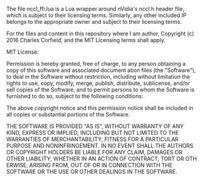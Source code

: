 The file nccl_ffi.lua is a Lua wrapper around nVidia's nccl.h header file, which is subject to their licensing terms.
Similarly, any other included IP belongs to the appropriate owner and subject to their licensing terms.

For the files and content in this repository where I am author, Copyright (c) 2016 Charles Corfield, 
and the MIT Licensing terms shall apply.

MIT License:

Permission is hereby granted, free of charge, to any person obtaining a copy of this software and associated document
ation files (the "Software"), to deal in the Software without restriction, including without limitation the rights to
use, copy, modify, merge, publish, distribute, sublicense, and/or sell copies of the Software, and to permit persons
to whom the Software is furnished to do so, subject to the following conditions:

The above copyright notice and this permission notice shall be included in all copies or substantial portions of the
Software.

THE SOFTWARE IS PROVIDED "AS IS", WITHOUT WARRANTY OF ANY KIND, EXPRESS OR IMPLIED, INCLUDING BUT NOT LIMITED TO THE
WARRANTIES OF MERCHANTABILITY, FITNESS FOR A PARTICULAR PURPOSE AND NONINFRINGEMENT. IN NO EVENT SHALL THE AUTHORS OR
COPYRIGHT HOLDERS BE LIABLE FOR ANY CLAIM, DAMAGES OR OTHER LIABILITY, WHETHER IN AN ACTION OF CONTRACT, TORT OR OTH
ERWISE, ARISING FROM, OUT OF OR IN CONNECTION WITH THE SOFTWARE OR THE USE OR OTHER DEALINGS IN THE SOFTWARE.

